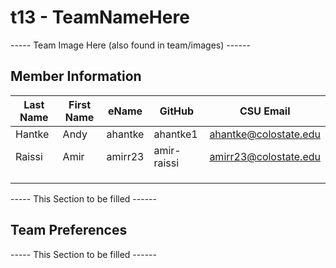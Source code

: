 # t13 - TeamNameHere

----- Team Image Here (also found in team/images) ------

## Member Information

| Last Name   | First Name  |    eName    |   GitHub    |      CSU Email           |
| ----------- | ----------- | ----------- | ----------- | ------------------------ | 
|   Hantke    |  Andy       | ahantke     | ahantke1    | ahantke@colostate.edu    |
|   Raissi    |  Amir       | amirr23     | amir-raissi | amirr23@colostate.edu    |
|             |             |             |             |                          |
|             |             |             |             |                          |
|             |             |             |             |                          |

----- This Section to be filled ------

## Team Preferences

----- This Section to be filled ------
